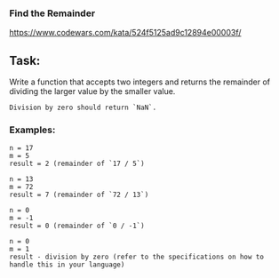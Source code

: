 ### Find the Remainder

https://www.codewars.com/kata/524f5125ad9c12894e00003f/

## Task:

Write a function that accepts two integers and returns the remainder of dividing the larger value by the smaller value.

```if:coffeescript,javascript
Division by zero should return `NaN`.
```

### Examples:

```
n = 17
m = 5
result = 2 (remainder of `17 / 5`)

n = 13
m = 72
result = 7 (remainder of `72 / 13`)

n = 0
m = -1
result = 0 (remainder of `0 / -1`)

n = 0
m = 1
result - division by zero (refer to the specifications on how to handle this in your language)
```
